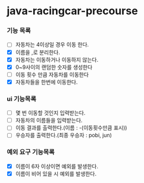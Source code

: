 # java-racingcar-precourse

### 기능 목록

- [ ] 자동차는 4이상일 경우 이동 한다.
- [x] 이름을 ,로 분리한다.
- [x] 자동차는 이동하거나 이동하지 않는다.
- [x] 0~9사이의 랜덤한 숫자를 생성한다
- [ ] 이동 횟수 만큼 자동차를 이동한다
- [x] 자동차들을 한번에 이동한다.

### ui 기능목록

- [ ] 몇 번 이동할 것인지 입력받는다.
- [ ] 자동차의 이름들을 입력받는다.
- [ ] 이동 결과를 출력한다.(이름 : -(이동횟수만큼 표시))
- [ ] 우승자를 출력한다.(최종 우승자 : pobi, jun)

### 예외 요구 기능목록

-[x] 이름이 6자 이상이면 예외를 발생한다.
-[x] 이름이 비어 있을 시 예외를 발생한다.
